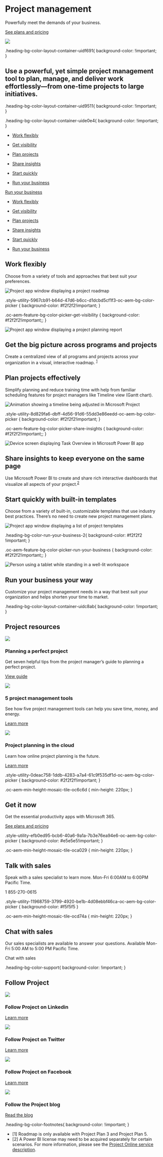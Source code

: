 # Project management

Powerfully meet the demands of your business.

[See plans and pricing](https://www.microsoft.com/en-us/microsoft-365/project/compare-microsoft-project-management-software?tab=1)

 ![](https://cdn-dynmedia-1.microsoft.com/is/image/microsoftcorp/Hero50_50_RE4q2eC?resMode=sharp2&op_usm=1.5,0.65,15,0&wid=1920&qlt=100&fmt=png-alpha&fit=constrain)

.heading-bg-color-layout-container-uidf691{ background-color: !important; }

## Use a powerful, yet simple project management tool to plan, manage, and deliver work effortlessly—from one-time projects to large initiatives.

.heading-bg-color-layout-container-uid9511{ background-color: !important; }

.heading-bg-color-layout-container-uide0e4{ background-color: !important; }

- [Work flexibly](https://www.microsoft.com/en-us/microsoft-365/project/project-management#work-flexibly)
    
- [Get visibility](https://www.microsoft.com/en-us/microsoft-365/project/project-management#get-visibility)
    
- [Plan projects](https://www.microsoft.com/en-us/microsoft-365/project/project-management#plan-projects)
    
- [Share insights](https://www.microsoft.com/en-us/microsoft-365/project/project-management#share-insights)
    
- [Start quickly](https://www.microsoft.com/en-us/microsoft-365/project/project-management#start-quickly)
    
- [Run your business](https://www.microsoft.com/en-us/microsoft-365/project/project-management#run-your-business)
    

[Run your business](javascript:void\(0\))

- [Work flexibly](https://www.microsoft.com/en-us/microsoft-365/project/project-management#work-flexibly)
    
- [Get visibility](https://www.microsoft.com/en-us/microsoft-365/project/project-management#get-visibility)
    
- [Plan projects](https://www.microsoft.com/en-us/microsoft-365/project/project-management#plan-projects)
    
- [Share insights](https://www.microsoft.com/en-us/microsoft-365/project/project-management#share-insights)
    
- [Start quickly](https://www.microsoft.com/en-us/microsoft-365/project/project-management#start-quickly)
    
- [Run your business](https://www.microsoft.com/en-us/microsoft-365/project/project-management#run-your-business)
    

## Work flexibly

Choose from a variety of tools and approaches that best suit your preferences.

![Project app window displaying a project roadmap](https://cdn-dynmedia-1.microsoft.com/is/image/microsoftcorp/Blade004_Work-flexibly_830x675_x2?resMode=sharp2&op_usm=1.5,0.65,15,0&wid=1920&qlt=100&fmt=png-alpha&fit=constrain)

.style-utility-5967cb91-b64d-47d6-b6cc-d1dcbd5cf1f3-oc-aem-bg-color-picker { background-color: #f2f2f2!important; }

.oc-aem-feature-bg-color-picker-get-visibility { background-color: #f2f2f2!important;; }

![Project app window displaying a project planning report](https://cdn-dynmedia-1.microsoft.com/is/image/microsoftcorp/Storyblade02_3x_RE4puXg?resMode=sharp2&op_usm=1.5,0.65,15,0&wid=1920&hei=700&qlt=100&fmt=png-alpha&fit=constrain)

## Get the big picture across programs and projects

Create a centralized view of all programs and projects across your organization in a visual, interactive roadmap. <sup><a aria-label="Footnote 1" href="https://www.microsoft.com/en-us/microsoft-365/project/project-management#footnote1" class="ms-rte-link">1</a></sup>

## Plan projects effectively

Simplify planning and reduce training time with help from familiar scheduling features for project managers like Timeline view (Gantt chart).

![Animation showing a timeline being adjusted in Microsoft Project](https://cdn-dynmedia-1.microsoft.com/is/image/microsoftcorp/Blade006_Plan-project_830x675_x2?resMode=sharp2&op_usm=1.5,0.65,15,0&wid=1920&qlt=100&fmt=png-alpha&fit=constrain)

.style-utility-8d829fa6-dbff-4d56-91d6-55dd3e86eedd-oc-aem-bg-color-picker { background-color: #f2f2f2!important; }

.oc-aem-feature-bg-color-picker-share-insights { background-color: #f2f2f2!important;; }

![Device screen displaying Task Overview in Microsoft Power BI app](https://cdn-dynmedia-1.microsoft.com/is/image/microsoftcorp/Storyblade04_3x_RE4ppFx?resMode=sharp2&op_usm=1.5,0.65,15,0&wid=1920&hei=700&qlt=100&fmt=png-alpha&fit=constrain)

## Share insights to keep everyone on the same page

Use Microsoft Power BI to create and share rich interactive dashboards that visualize all aspects of your project.<sup><a aria-label="Footnote 2" href="https://www.microsoft.com/en-us/microsoft-365/project/project-management#footnote2" class="ms-rte-link">2</a></sup>

## Start quickly with built-in templates

Choose from a variety of built-in, customizable templates that use industry best practices. There’s no need to create new project management plans.

![Project app window displaying a list of project templates](https://cdn-dynmedia-1.microsoft.com/is/image/microsoftcorp/Storyblade05_3x_RE3dbn3?resMode=sharp2&op_usm=1.5,0.65,15,0&wid=1920&qlt=100&fmt=png-alpha&fit=constrain)

.heading-bg-color-run-your-business-2{ background-color: #f2f2f2 !important; }

.oc-aem-feature-bg-color-picker-run-your-business { background-color: #f2f2f2!important;; }

![Person using a tablet while standing in a well-lit workspace](https://cdn-dynmedia-1.microsoft.com/is/image/microsoftcorp/Image_RunYourBusiness_750x510_RE3VwVq?resMode=sharp2&op_usm=1.5,0.65,15,0&wid=1920&qlt=100&fmt=png-alpha&fit=constrain)

## Run your business your way

Customize your project management needs in a way that best suit your organization and helps shorten your time to market.

.heading-bg-color-layout-container-uidc8ab{ background-color: !important; }

## Project resources

![](https://cdn-dynmedia-1.microsoft.com/is/image/microsoftcorp/icon_01_RE2ZIGm?resMode=sharp2&op_usm=1.5,0.65,15,0&wid=40&hei=40&qlt=100&fit=constrain)

### Planning a perfect project

Get seven helpful tips from the project manager’s guide to planning a perfect project.

[View guide](https://www.microsoft.com/en-us/microsoft-365/growth-center/resources/the-project-managers-guide-to-planning-a-perfect-project)

![](https://cdn-dynmedia-1.microsoft.com/is/image/microsoftcorp/icon_02_RE2ZIGt?resMode=sharp2&op_usm=1.5,0.65,15,0&wid=40&hei=40&qlt=100&fit=constrain)

### 5 project management tools

See how five project management tools can help you save time, money, and energy.

[Learn more](https://www.microsoft.com/en-us/microsoft-365/growth-center/resources/5-project-management-tools-that-save-time-money-and-energy)

![](https://cdn-dynmedia-1.microsoft.com/is/image/microsoftcorp/icon_03_RE2ZLmg?resMode=sharp2&op_usm=1.5,0.65,15,0&wid=40&hei=40&qlt=100&fit=constrain)

### Project planning in the cloud

Learn how online project planning is the future.

[Learn more](https://www.microsoft.com/en-us/microsoft-365/growth-center/resources/the-future-of-planning-online-project-planning-in-the-cloud)

.style-utility-0deac758-1ddb-4283-a7a4-61c9f535df1d-oc-aem-bg-color-picker { background-color: #2f2f2f!important; }

.oc-aem-min-height-mosaic-tile-oc6c6d { min-height: 220px; }

## Get it now

Get the essential productivity apps with Microsoft 365.

[See plans and pricing](https://www.microsoft.com/en-us/microsoft-365/compare-all-microsoft-365-products?tab=2)

.style-utility-efb0ed95-bcb6-40a6-9a1a-7b3e76ea94e6-oc-aem-bg-color-picker { background-color: #e5e5e5!important; }

.oc-aem-min-height-mosaic-tile-oca029 { min-height: 220px; }

## Talk with sales

Speak with a sales specialist to learn more. Mon-Fri 6:00AM to 6:00PM Pacific Time.

1 855-270-0615

.style-utility-11968759-3799-4920-be1b-4d08ebbf46ca-oc-aem-bg-color-picker { background-color: #f5f5f5 }

.oc-aem-min-height-mosaic-tile-ocd74a { min-height: 220px; }

## Chat with sales

Our sales specialists are available to answer your questions. Available Mon-Fri 5:00 AM to 5:00 PM Pacific Time.

Chat with sales

.heading-bg-color-support{ background-color: !important; }

## Follow Project

![](https://cdn-dynmedia-1.microsoft.com/is/image/microsoftcorp/Icon_LinkedIn_80x80_RE2jcQA?resMode=sharp2&op_usm=1.5,0.65,15,0&wid=40&hei=40&qlt=100&fmt=png-alpha&fit=constrain)

### Follow Project on Linkedin

[Learn more](https://go.microsoft.com/fwlink/p/?LinkID=510131&clcid=0x409&culture=en-us&country=us)

![](https://cdn-dynmedia-1.microsoft.com/is/image/microsoftcorp/Icon_Twitter_80x80_RE2jkEe?resMode=sharp2&op_usm=1.5,0.65,15,0&wid=40&hei=40&qlt=100&fmt=png-alpha&fit=constrain)

### Follow Project on Twitter

[Learn more](https://go.microsoft.com/fwlink/p/?LinkID=510129&clcid=0x409&culture=en-us&country=us)

![](https://cdn-dynmedia-1.microsoft.com/is/image/microsoftcorp/Icon_Facebook_80x80_RE2ji2U?resMode=sharp2&op_usm=1.5,0.65,15,0&wid=40&hei=40&qlt=100&fit=constrain)

### Follow Project on Facebook

[Learn more](https://go.microsoft.com/fwlink/p/?LinkID=510130&clcid=0x409&culture=en-us&country=us)

![](https://cdn-dynmedia-1.microsoft.com/is/image/microsoftcorp/Icon_ProjectBlog_40x40_RE2j7No?resMode=sharp2&op_usm=1.5,0.65,15,0&wid=40&hei=40&qlt=100&fit=constrain)

### Follow the Project blog

[Read the blog](https://go.microsoft.com/fwlink/p/?LinkID=510128&clcid=0x409&culture=en-us&country=us)

.heading-bg-color-footnotes{ background-color: !important; }

- \[1\] Roadmap is only available with Project Plan 3 and Project Plan 5.
- \[2\] A Power BI license may need to be acquired separately for certain scenarios. For more information, please see the [Project Online service description](https://go.microsoft.com/fwlink/p/?linkid=2108421).